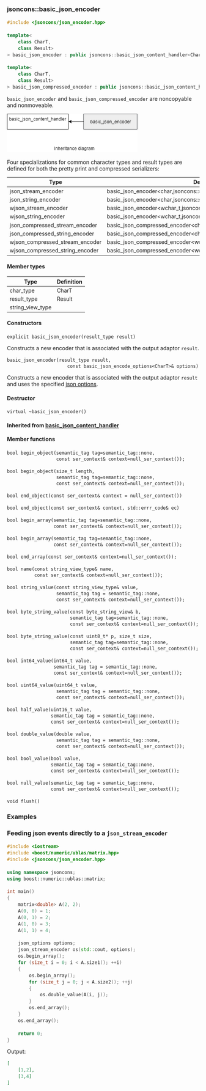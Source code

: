### jsoncons::basic_json_encoder

```c++
#include <jsoncons/json_encoder.hpp>

template<
    class CharT,
    class Result>
> basic_json_encoder : public jsoncons::basic_json_content_handler<CharT>

template<
    class CharT,
    class Result>
> basic_json_compressed_encoder : public jsoncons::basic_json_content_handler<CharT>
```

`basic_json_encoder` and `basic_json_compressed_encoder` are noncopyable and nonmoveable.

![basic_json_encoder](./diagrams/json_encoder.png)

Four specializations for common character types and result types are defined
for both the pretty print and compressed serializers:

Type                       |Definition
---------------------------|------------------------------
json_stream_encoder            |basic_json_encoder<char,jsoncons::stream_result<char>>
json_string_encoder     |basic_json_encoder<char,jsoncons::string_result<std::string>>
wjson_stream_encoder           |basic_json_encoder<wchar_t,jsoncons::stream_result<wchar_t>>
wjson_string_encoder    |basic_json_encoder<wchar_t,jsoncons::string_result<std::wstring>>
json_compressed_stream_encoder            |basic_json_compressed_encoder<char,jsoncons::stream_result<char>>
json_compressed_string_encoder     |basic_json_compressed_encoder<char,jsoncons::string_result<std::string>>
wjson_compressed_stream_encoder           |basic_json_compressed_encoder<wchar_t,jsoncons::stream_result<wchar_t>>
wjson_compressed_string_encoder    |basic_json_compressed_encoder<wchar_t,jsoncons::string_result<std::wstring>>

#### Member types

Type                       |Definition
---------------------------|------------------------------
char_type                  |CharT
result_type                |Result
string_view_type           |

#### Constructors

    explicit basic_json_encoder(result_type result)
Constructs a new encoder that is associated with the output adaptor `result`.

    basic_json_encoder(result_type result, 
                          const basic_json_encode_options<CharT>& options)
Constructs a new encoder that is associated with the output adaptor `result` 
and uses the specified [json options](basic_json_options.md). 

#### Destructor

    virtual ~basic_json_encoder()

#### Inherited from [basic_json_content_handler](../basic_json_content_handler.md)

#### Member functions

    bool begin_object(semantic_tag tag=semantic_tag::none,
                      const ser_context& context=null_ser_context()); 

    bool begin_object(size_t length, 
                      semantic_tag tag=semantic_tag::none,
                      const ser_context& context=null_ser_context()); 

    bool end_object(const ser_context& context = null_ser_context())

    bool end_object(const ser_context& context, std::errr_code& ec)

    bool begin_array(semantic_tag tag=semantic_tag::none,
                     const ser_context& context=null_ser_context()); 

    bool begin_array(semantic_tag tag=semantic_tag::none,
                     const ser_context& context=null_ser_context()); 

    bool end_array(const ser_context& context=null_ser_context()); 

    bool name(const string_view_type& name, 
              const ser_context& context=null_ser_context()); 

    bool string_value(const string_view_type& value, 
                      semantic_tag tag = semantic_tag::none, 
                      const ser_context& context=null_ser_context());

    bool byte_string_value(const byte_string_view& b, 
                           semantic_tag tag=semantic_tag::none, 
                           const ser_context& context=null_ser_context()); 

    bool byte_string_value(const uint8_t* p, size_t size, 
                           semantic_tag tag=semantic_tag::none, 
                           const ser_context& context=null_ser_context()); 

    bool int64_value(int64_t value, 
                     semantic_tag tag = semantic_tag::none, 
                     const ser_context& context=null_ser_context());

    bool uint64_value(uint64_t value, 
                      semantic_tag tag = semantic_tag::none, 
                      const ser_context& context=null_ser_context()); 

    bool half_value(uint16_t value, 
                    semantic_tag tag = semantic_tag::none, 
                    const ser_context& context=null_ser_context()); 

    bool double_value(double value, 
                      semantic_tag tag = semantic_tag::none, 
                      const ser_context& context=null_ser_context()); 

    bool bool_value(bool value, 
                    semantic_tag tag = semantic_tag::none,
                    const ser_context& context=null_ser_context());  

    bool null_value(semantic_tag tag = semantic_tag::none,
                    const ser_context& context=null_ser_context());  

    void flush()

### Examples

### Feeding json events directly to a `json_stream_encoder`
```c++
#include <iostream>
#include <boost/numeric/ublas/matrix.hpp>
#include <jsoncons/json_encoder.hpp>

using namespace jsoncons;
using boost::numeric::ublas::matrix;

int main()
{
    matrix<double> A(2, 2);
    A(0, 0) = 1;
    A(0, 1) = 2;
    A(1, 0) = 3;
    A(1, 1) = 4;

    json_options options;
    json_stream_encoder os(std::cout, options); 
    os.begin_array();
    for (size_t i = 0; i < A.size1(); ++i)
    {
        os.begin_array();
        for (size_t j = 0; j < A.size2(); ++j)
        {
            os.double_value(A(i, j));
        }
        os.end_array();
    }
    os.end_array();

    return 0;
}
```

Output:

```json
[
    [1,2],
    [3,4]
]
```
